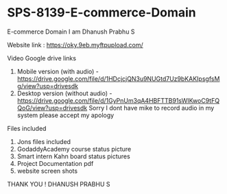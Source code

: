 # SPS-8139-E-commerce-Domain
E-commerce Domain
I am Dhanush Prabhu S

Website link :  https://oky.9eb.myftpupload.com/

Video Google drive links 

1. Mobile version (with audio) -       https://drive.google.com/file/d/1HDcjcjQN3u9NUGtd7Uz9bKAKIpsgfsMg/view?usp=drivesdk 
2. Desktop version (without audio) -   https://drive.google.com/file/d/1GyPnUm3qA4HBFTTB91sWIKwoC9tFQQoG/view?usp=drivesdk
Sorry I dont have mike to record audio in my system please accept my apology


   
Files included

1. Jons files included
2. GodaddyAcademy course status picture
3. Smart intern Kahn board status pictures
4. Project Documentation pdf
5. website screen shots
 
 THANK YOU !
 DHANUSH PRABHU S
 
